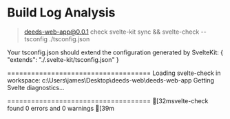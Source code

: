 # Build Log Analysis


> deeds-web-app@0.0.1 check
> svelte-kit sync && svelte-check --tsconfig ./tsconfig.json

Your tsconfig.json should extend the configuration generated by SvelteKit:
{
  "extends": "./.svelte-kit/tsconfig.json"
}

====================================
Loading svelte-check in workspace: c:\Users\james\Desktop\deeds-web\deeds-web-app
Getting Svelte diagnostics...

====================================
[32msvelte-check found 0 errors and 0 warnings
[39m